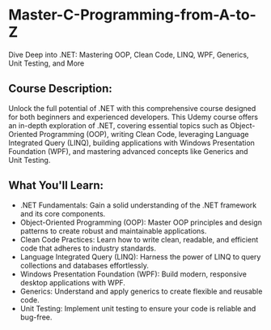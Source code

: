 # Master-C-Programming-from-A-to-Z
Dive Deep into .NET: Mastering OOP, Clean Code, LINQ, WPF, Generics, Unit Testing, and More


## Course Description:
Unlock the full potential of .NET with this comprehensive course designed for both beginners and experienced developers. This Udemy course offers an in-depth exploration of .NET, covering essential topics such as Object-Oriented Programming (OOP), writing Clean Code, leveraging Language Integrated Query (LINQ), building applications with Windows Presentation Foundation (WPF), and mastering advanced concepts like Generics and Unit Testing.

## What You'll Learn:
- .NET Fundamentals: Gain a solid understanding of the .NET framework and its core components.
- Object-Oriented Programming (OOP): Master OOP principles and design patterns to create robust and maintainable applications.
- Clean Code Practices: Learn how to write clean, readable, and efficient code that adheres to industry standards.
- Language Integrated Query (LINQ): Harness the power of LINQ to query collections and databases effortlessly.
- Windows Presentation Foundation (WPF): Build modern, responsive desktop applications with WPF.
- Generics: Understand and apply generics to create flexible and reusable code.
- Unit Testing: Implement unit testing to ensure your code is reliable and bug-free.
